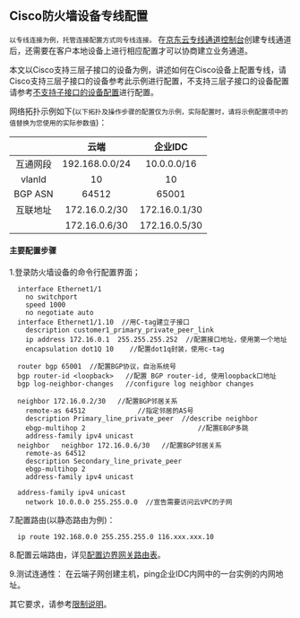 ## Cisco防火墙设备专线配置
``以专线连接为例，托管连接配置方式同专线连接。``
在[京东云专线通道控制台](https://cns-console.jdcloud.com/host/dedicatedVif/list)创建专线通道后，还需要在客户本地设备上进行相应配置才可以协商建立业务通道。

本文以Cisco支持三层子接口的设备为例，讲述如何在Cisco设备上配置专线，请Cisco支持三层子接口的设备参考此示例进行配置，不支持三层子接口的设备配置请参考[不支持子接口的设备配置](UnSupported-SubInterface-Configuration.md)进行配置。

网络拓扑示例如下(``以下拓扑及操作步骤的配置仅为示例，实际配置时，请将示例配置项中的值替换为您使用的实际参数值``)：

|  | 云端 | 企业IDC |
|:---:|:---:|:---:|
| 互通网段 | 192.168.0.0/24 | 10.0.0.0/16 |
| vlanId | 10 | 10 |
| BGP ASN | 64512 | 65001 |
| 互联地址 | 172.16.0.2/30 | 172.16.0.1/30 |
|  | 172.16.0.6/30 | 172.16.0.5/30 |

#### 主要配置步骤
1.登录防火墙设备的命令行配置界面；
```
  interface Ethernet1/1
    no switchport
    speed 1000
    no negotiate auto
  interface Ethernet1/1.10  //用C-tag建立子接口
    description customer1_primary_private_peer_link
    ip address 172.16.0.1  255.255.255.252  //配置接口地址，使用第一个地址
    encapsulation dot1Q 10    //配置dot1q封装，使用c-tag

  router bgp 65001  //配置BGP协议，自治系统号
  bgp router-id <loopback>   //配置 BGP router-id, 使用loopback口地址
  bgp log-neighbor-changes   //configure log neighbor changes

  neighbor 172.16.0.2/30   //配置BGP邻居关系
    remote-as 64512             //指定邻居的AS号
    description Primary_line_private_peer  //describe neighbor
    ebgp-multihop 2                            //配置EBGP多跳
    address-family ipv4 unicast
  neighbor   neighbor 172.16.0.6/30   //配置BGP邻居关系
    remote-as 64512
    description Secondary_line_private_peer
    ebgp-multihop 2
    address-family ipv4 unicast

  address-family ipv4 unicast
    network 10.0.0.0 255.255.0.0  //宣告需要访问云VPC的子网
```


7.配置路由(以静态路由为例)：
```shell
  ip route 192.168.0.0 255.255.255.0 116.xxx.xxx.10
```

8.配置云端路由，详见[配置边界网关路由表](../../Operation-Guide/Route-Management/Border-Gateway-Route-Configuration.md)。

9.测试连通性：
在云端子网创建主机，ping企业IDC内网中的一台实例的内网地址。

其它要求，请参考[限制说明](../../Introduction/Restrictions.md)。
